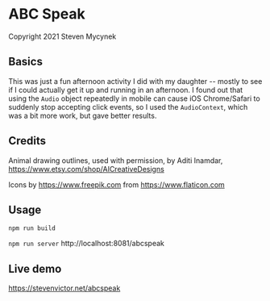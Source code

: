 # ABC Speak

Copyright 2021 Steven Mycynek

## Basics

This was just a fun afternoon activity I did with my daughter -- mostly to see if I could actually get it up and running in an afternoon.  I found out that using the `Audio` object repeatedly in mobile can cause iOS Chrome/Safari to suddenly stop accepting click events, so I used the `AudioContext`, which was
a bit more work, but gave better results.


## Credits

Animal drawing outlines, used with permission, by Aditi Inamdar,  <https://www.etsy.com/shop/AICreativeDesigns>

Icons by <https://www.freepik.com> from <https://www.flaticon.com>


## Usage

```npm run build```


```npm run server```
http://localhost:8081/abcspeak

## Live demo

<https://stevenvictor.net/abcspeak>
